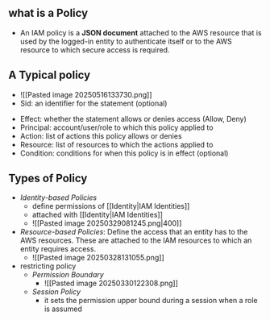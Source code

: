 ## what is a Policy
* An IAM policy is a **JSON document** attached to the AWS resource that is used by the logged-in entity to authenticate itself or to the AWS resource to which secure access is required.
## A Typical policy
* ![[Pasted image 20250516133730.png]]
* Sid: an identifier for the statement (optional) 
- Effect: whether the statement allows or denies access (Allow, Deny)
- Principal: account/user/role to which this policy applied to
- Action: list of actions this policy allows or denies
- Resource: list of resources to which the actions applied to
- Condition: conditions for when this policy is in effect (optional)
## Types of Policy
* _Identity-based Policies_
	* define permissions of [[Identity|IAM Identities]] 
	* attached with [[Identity|IAM Identities]]
	- ![[Pasted image 20250329081245.png|400]]
* _Resource-based Policies_: Define the access that an entity has to the AWS resources. These are attached to the IAM resources to which an entity requires access.
	* ![[Pasted image 20250328131055.png]]
* restricting policy
	* _Permission Boundary_
		- ![[Pasted image 20250330122308.png]]
	* _Session Policy_
		* it sets the permission upper bound during a session when a role is assumed